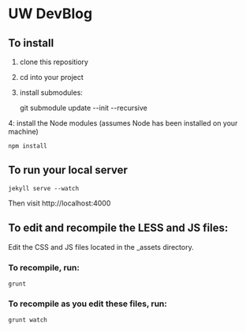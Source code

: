 # UW DevBlog

## To install

1. clone this repositiory
2. cd into your project
3. install submodules:

    git submodule update --init --recursive

4: install the Node modules (assumes Node has been installed on your machine)

    npm install

## To run your local server
    jekyll serve --watch
Then visit http://localhost:4000

## To edit and recompile the LESS and JS files:
Edit the CSS and JS files located in the _assets directory.

### To recompile, run:
    grunt 

### To recompile as you edit these files, run:
    grunt watch

